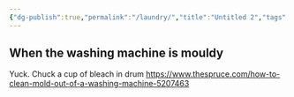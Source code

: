 ```yaml
---
{"dg-publish":true,"permalink":"/laundry/","title":"Untitled 2","tags":["untagged"],"created":"2024-02-20","updated":"2024-02-20"}
---
```



## When the washing machine is mouldy

Yuck. Chuck a cup of bleach in drum https://www.thespruce.com/how-to-clean-mold-out-of-a-washing-machine-5207463
